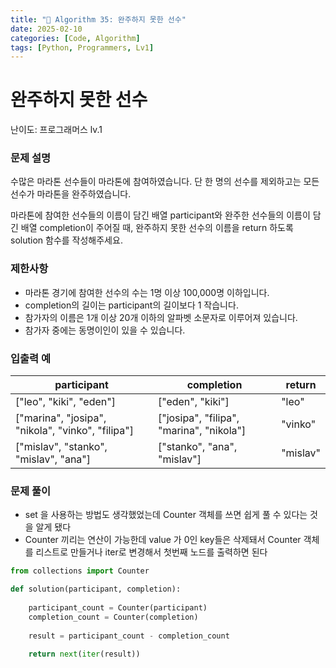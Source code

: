 ```yaml
---
title: "🧠 Algorithm 35: 완주하지 못한 선수"
date: 2025-02-10
categories: [Code, Algorithm]
tags: [Python, Programmers, Lv1]
---
```


# 완주하지 못한 선수

난이도: 프로그래머스 lv.1

### **문제 설명**

수많은 마라톤 선수들이 마라톤에 참여하였습니다. 단 한 명의 선수를 제외하고는 모든 선수가 마라톤을 완주하였습니다.

마라톤에 참여한 선수들의 이름이 담긴 배열 participant와 완주한 선수들의 이름이 담긴 배열 completion이 주어질 때, 완주하지 못한 선수의 이름을 return 하도록 solution 함수를 작성해주세요.

### 제한사항

- 마라톤 경기에 참여한 선수의 수는 1명 이상 100,000명 이하입니다.
- completion의 길이는 participant의 길이보다 1 작습니다.
- 참가자의 이름은 1개 이상 20개 이하의 알파벳 소문자로 이루어져 있습니다.
- 참가자 중에는 동명이인이 있을 수 있습니다.

### 입출력 예

| participant | completion | return |
| --- | --- | --- |
| ["leo", "kiki", "eden"] | ["eden", "kiki"] | "leo" |
| ["marina", "josipa", "nikola", "vinko", "filipa"] | ["josipa", "filipa", "marina", "nikola"] | "vinko" |
| ["mislav", "stanko", "mislav", "ana"] | ["stanko", "ana", "mislav"] | "mislav" |

### 문제 풀이

- set 을 사용하는 방법도 생각했었는데 Counter 객체를 쓰면 쉽게 풀 수 있다는 것을 알게 됐다
- Counter 끼리는 연산이 가능한데 value 가 0인 key들은 삭제돼서 Counter 객체를 리스트로 만들거나 iter로 변경해서 첫번째 노드를 출력하면 된다

```python
from collections import Counter

def solution(participant, completion):
    
    participant_count = Counter(participant)
    completion_count = Counter(completion)
    
    result = participant_count - completion_count
    
    return next(iter(result))
```